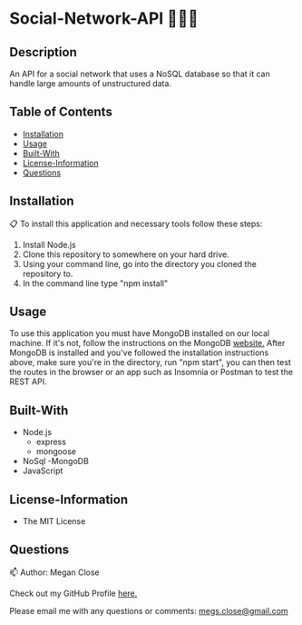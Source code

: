 # Social-Network-API :busts_in_silhouette::busts_in_silhouette::busts_in_silhouette:

## Description
An API for a social network that uses a NoSQL database so that it can handle large amounts of unstructured data. 

## Table of Contents
* [Installation](#Installation)
* [Usage](#Usage)
* [Built-With](#Built-With)
* [License-Information](#License-Information)
* [Questions](#Questions)

## Installation 
:clipboard:
To install this application and necessary tools follow these steps:
1. Install Node.js
2. Clone this repository to somewhere on your hard drive. 
3. Using your command line, go into the directory you cloned the repository to. 
4. In the command line type "npm install"

## Usage
To use this application you must have MongoDB installed on our local machine. If it's not, follow the instructions on the MongoDB [website.](https://www.mongodb.com/cloud/atlas/lp/try2?utm_source=google&utm_campaign=gs_americas_united_states_search_brand_atlas_desktop&utm_term=%2Binstall%20%2Bmongodb&utm_medium=cpc_paid_search&utm_ad=b&utm_ad_campaign_id=1718986498&gclid=Cj0KCQjw2NyFBhDoARIsAMtHtZ5LlBWhU-XQp1KCC2a74fYkoDZzxTUgwGEbSFkBFei53cHnQJOSkFEaAg9tEALw_wcB) After MongoDB is installed and you've followed the installation instructions above, make sure you're in the directory, run "npm start", you can then test the routes in the browser or an app such as Insomnia or Postman to test the REST API. 

## Built-With 
  * Node.js 
    - express
    - mongoose
  * NoSql
    -MongoDB
  * JavaScript

## License-Information 
  * The MIT License
  
## Questions 
:mailbox:
Author: Megan Close

Check out my GitHub Profile [here.](https://github.com/MeganClo)

Please email me with any questions or comments: <megs.close@gmail.com>